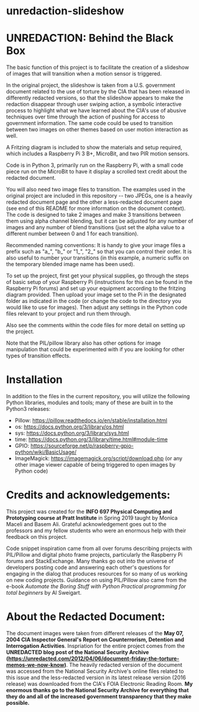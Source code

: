 # unredaction-slideshow
# UNREDACTION: Behind the Black Box

The basic function of this project is to facilitate the creation of a slideshow of images that will transition when a motion sensor is triggered. 

In the original project, the slideshow is taken from a U.S. government document related to the use of torture by the CIA that has been released in differently redacted versions, so that the slideshow appears to make the redaction disappear through user swiping action, a symbolic interactive process to highlight what we have learned about the CIA's use of abusive techniques over time through the action of pushing for access to government information.
The same code could be used to transition between two images on other themes based on user motion interaction as well.

A Fritzing diagram is included to show the materials and setup required, which includes a Raspberry Pi 3 B+, MicroBit, and two PIR motion sensors.

Code is in Python 3, primarily run on the Raspberry Pi, with a small code piece run on the MicroBit to have it display a scrolled text credit about the redacted document. 

You will also need two image files to transition. The examples used in the original project are included in this repository -- two JPEGs, one is a heavily redacted document page and the other a less-redacted document page (see end of this README for more information on the document context). The code is designed to take 2 images and make 3 transitions between them using alpha channel blending, but it can be adjusted for any number of images and any number of blend transitions (just set the alpha value to a different number between 0 and 1 for each transition).

Recommended naming conventions: It is handy to give your image files a prefix such as "a_", "b_" or "1_", "2_" so that you can control their order. It is also useful to number your transitions (in this example, a numeric suffix on the temporary blended image name has been used).

To set up the project, first get your physical supplies, go through the steps of basic setup of your Raspberry Pi (instructions for this can be found in the Raspberry Pi forums) and set up your equipment according to the fritzing diagram provided. Then upload your image set to the Pi in the designated folder as indicated in the code (or change the code to the directory you would like to use for images). Then adjust any settings in the Python code files relevant to your project and run them through.

Also see the comments within the code files for more detail on setting up the project.

Note that the PIL/pillow library also has other options for image manipulation that could be experimented with if you are looking for other types of transition effects.

# Installation
In addition to the files in the current repository, you will utilize the following Python libraries, modules and tools; many of these are built in to the Python3 releases:
  * Pillow:  https://pillow.readthedocs.io/en/stable/installation.html
  * os:  https://docs.python.org/3/library/os.html
  * sys: https://docs.python.org/3/library/sys.html
  * time: https://docs.python.org/3/library/time.html#module-time
  * GPIO: https://sourceforge.net/p/raspberry-gpio-python/wiki/BasicUsage/
  * ImageMagick: https://imagemagick.org/script/download.php
       (or any other image viewer capable of being triggered to open images by Python code)
  

# Credits and acknowledgements:
This project was created for the <b>INFO 697 Physical Computing and Prototyping course at Pratt Institute</b> in Spring 2019 taught by Monica Maceli and Basem Ali. Grateful acknowledgement goes out to the professors and my fellow students who were an enormous help with their feedback on this project.

Code snippet inspiration came from all over forums describing projects with PIL/Pillow and digital photo frame projects, particularly the Raspberry Pi forums and StackExchange. Many thanks go out into the universe of developers posting code and answering each other's questions for engaging in the dialog that produces resources for so many of us working on new coding projects. Guidance on using PIL/Pillow also came from the e-book <i>Automate the Boring Stuff with Python
Practical programming for total beginners</i> by Al Sweigart.

# About the Redacted Document:
The document images were taken from different releases of the <b> May 07, 2004 CIA Inspector General's Report on Counterrorism, Detention and Interrogation Activities</b>. Inspriation for the entire project comes from the <b>UNREDACTED blog post of the National Security Archive (https://unredacted.com/2012/04/06/document-friday-the-torture-memos-we-now-know)</b>. The heavily redacted version of the document was accessed from the National Security Archive's online files related to this issue and the less-redacted version in its latest release version (2016 release) was downloaded from the CIA's FOIA Electronic Reading Room. <b>My enormous thanks go to the National Security Archive for everything that they do and all of the increased government transparency that they make possible.</b>
